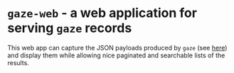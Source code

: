 # `gaze-web` - a web application for serving `gaze` records

This web app can capture the JSON payloads produced by `gaze` (see [here](https://github.com/AstromechZA/gaze)) and display 
them while allowing nice paginated and searchable lists of the results.
